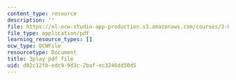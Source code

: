 ```yaml
---
content_type: resource
description: ''
file: https://ol-ocw-studio-app-production.s3.amazonaws.com/courses/3-091sc-introduction-to-solid-state-chemistry-fall-2010/d82c12fbedc99d3c2bafec3246dd50d5_j9DVXVwVyc4.pdf
file_type: application/pdf
learning_resource_types: []
ocw_type: OCWFile
resourcetype: Document
title: 3play pdf file
uid: d82c12fb-edc9-9d3c-2baf-ec3246dd50d5
---
```


